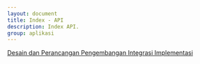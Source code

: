 ```yaml
---
layout: document
title: Index - API
description: Index API.
group: aplikasi
---
```


<div class="list-group">
  <a class="list-group-item list-group-item-action" href="{{ site.baseurl }}/document/aplikasi/api/desain-dan-perancangan/">
    Desain dan Perancangan
  </a>
  <a class="list-group-item list-group-item-action" href="{{ site.baseurl }}/document/aplikasi/api/pengembangan/">
    Pengembangan
  </a>
  <a class="list-group-item list-group-item-action" href="{{ site.baseurl }}/document/aplikasi/api/integrasi/">
    Integrasi
  </a>
  <a class="list-group-item list-group-item-action" href="{{ site.baseurl }}/document/aplikasi/api/implementasi/">
    Implementasi
  </a>
</div>
